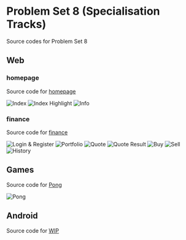 # Problem Set 8 (Specialisation Tracks)
Source codes for Problem Set 8
## Web
### homepage
Source code for [homepage](https://cs50.harvard.edu/x/2020/tracks/web/homepage/)

![Index](https://github.com/domsterthebot/cs50/blob/master/Week%208/Web/homepage/screenshots/index.jpg "Index")
![Index Highlight](https://github.com/domsterthebot/cs50/blob/master/Week%208/Web/homepage/screenshots/index%202.jpg "Index Highlight")
![Info](https://github.com/domsterthebot/cs50/blob/master/Week%208/Web/homepage/screenshots/info.jpg "Info")

### finance
Source code for [finance](https://cs50.harvard.edu/x/2020/tracks/web/finance/)

![Login & Register](https://github.com/domsterthebot/cs50/blob/master/Week%208/Web/finance/screenshots/login%20register.jpg "Login & Register")
![Portfolio](https://github.com/domsterthebot/cs50/blob/master/Week%208/Web/finance/screenshots/index.jpg "Portfolio/Dashboard")
![Quote](https://github.com/domsterthebot/cs50/blob/master/Week%208/Web/finance/screenshots/quote.jpg "Quote Entry")
![Quote Result](https://github.com/domsterthebot/cs50/blob/master/Week%208/Web/finance/screenshots/quote2.jpg "Quote Result")
![Buy](https://github.com/domsterthebot/cs50/blob/master/Week%208/Web/finance/screenshots/buy.jpg "Buy")
![Sell](https://github.com/domsterthebot/cs50/blob/master/Week%208/Web/finance/screenshots/sell.jpg "Sell")
![History](https://github.com/domsterthebot/cs50/blob/master/Week%208/Web/finance/screenshots/history.jpg "History")

## Games
Source code for [Pong](https://cs50.harvard.edu/x/2020/tracks/games/pong/)

![Pong](https://github.com/domsterthebot/cs50/blob/master/Week%208/Games/pong/pong.jpg "Pong")

## Android
Source code for [WIP](#)
